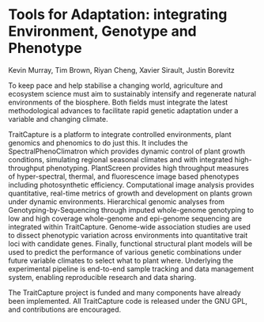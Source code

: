 Tools for Adaptation: integrating Environment, Genotype and Phenotype
=====================================================================================

Kevin Murray, Tim Brown, Riyan Cheng, Xavier Sirault, Justin Borevitz

To keep pace and help stabilise a changing world, agriculture and ecosystem
science must aim to sustainably intensify and regenerate natural environments
of the biosphere. Both fields must integrate the latest methodological advances
to facilitate rapid genetic adaptation under a variable and changing climate.

TraitCapture is a platform to integrate controlled environments, plant genomics
and phenomics to do just this. It includes the SpectralPhenoClimatron which
provides dynamic control of plant growth conditions, simulating regional
seasonal climates and with integrated high-throughput phenotyping. PlantScreen
provides high throughput measures of hyper-spectral, thermal, and fluorescence
image based phenotypes including photosynthetic efficiency. Computational image
analysis provides quantitative, real-time metrics of growth and development on
plants grown under dynamic environments. Hierarchical genomic analyses from
Genotyping-by-Sequencing through imputed whole-genome genotyping to low and
high coverage whole-genome and epi-genome sequencing are integrated within
TraitCapture. Genome-wide association studies are used to dissect phenotypic
variation across environments into quantitative trait loci with candidate
genes. Finally, functional structural plant models will be used to predict the
performance of various genetic combinations under future variable climates to
select what to plant where. Underlying the experimental pipeline is end-to-end
sample tracking and data management system, enabling reproducible research and
data sharing.

The TraitCapture project is funded and many components have already been
implemented. All TraitCapture code is released under the GNU GPL, and
contributions are encouraged.
